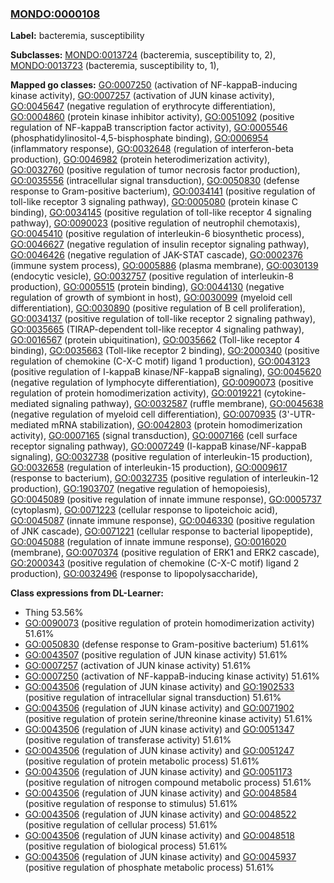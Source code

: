 
### [MONDO:0000108](http://purl.obolibrary.org/obo/MONDO_0000108)
**Label:** bacteremia, susceptibility

**Subclasses:** [MONDO:0013724](http://purl.obolibrary.org/obo/MONDO_0013724) (bacteremia, susceptibility to, 2), [MONDO:0013723](http://purl.obolibrary.org/obo/MONDO_0013723) (bacteremia, susceptibility to, 1), 

**Mapped go classes:** [GO:0007250](http://purl.obolibrary.org/obo/GO_0007250) (activation of NF-kappaB-inducing kinase activity), [GO:0007257](http://purl.obolibrary.org/obo/GO_0007257) (activation of JUN kinase activity), [GO:0045647](http://purl.obolibrary.org/obo/GO_0045647) (negative regulation of erythrocyte differentiation), [GO:0004860](http://purl.obolibrary.org/obo/GO_0004860) (protein kinase inhibitor activity), [GO:0051092](http://purl.obolibrary.org/obo/GO_0051092) (positive regulation of NF-kappaB transcription factor activity), [GO:0005546](http://purl.obolibrary.org/obo/GO_0005546) (phosphatidylinositol-4,5-bisphosphate binding), [GO:0006954](http://purl.obolibrary.org/obo/GO_0006954) (inflammatory response), [GO:0032648](http://purl.obolibrary.org/obo/GO_0032648) (regulation of interferon-beta production), [GO:0046982](http://purl.obolibrary.org/obo/GO_0046982) (protein heterodimerization activity), [GO:0032760](http://purl.obolibrary.org/obo/GO_0032760) (positive regulation of tumor necrosis factor production), [GO:0035556](http://purl.obolibrary.org/obo/GO_0035556) (intracellular signal transduction), [GO:0050830](http://purl.obolibrary.org/obo/GO_0050830) (defense response to Gram-positive bacterium), [GO:0034141](http://purl.obolibrary.org/obo/GO_0034141) (positive regulation of toll-like receptor 3 signaling pathway), [GO:0005080](http://purl.obolibrary.org/obo/GO_0005080) (protein kinase C binding), [GO:0034145](http://purl.obolibrary.org/obo/GO_0034145) (positive regulation of toll-like receptor 4 signaling pathway), [GO:0090023](http://purl.obolibrary.org/obo/GO_0090023) (positive regulation of neutrophil chemotaxis), [GO:0045410](http://purl.obolibrary.org/obo/GO_0045410) (positive regulation of interleukin-6 biosynthetic process), [GO:0046627](http://purl.obolibrary.org/obo/GO_0046627) (negative regulation of insulin receptor signaling pathway), [GO:0046426](http://purl.obolibrary.org/obo/GO_0046426) (negative regulation of JAK-STAT cascade), [GO:0002376](http://purl.obolibrary.org/obo/GO_0002376) (immune system process), [GO:0005886](http://purl.obolibrary.org/obo/GO_0005886) (plasma membrane), [GO:0030139](http://purl.obolibrary.org/obo/GO_0030139) (endocytic vesicle), [GO:0032757](http://purl.obolibrary.org/obo/GO_0032757) (positive regulation of interleukin-8 production), [GO:0005515](http://purl.obolibrary.org/obo/GO_0005515) (protein binding), [GO:0044130](http://purl.obolibrary.org/obo/GO_0044130) (negative regulation of growth of symbiont in host), [GO:0030099](http://purl.obolibrary.org/obo/GO_0030099) (myeloid cell differentiation), [GO:0030890](http://purl.obolibrary.org/obo/GO_0030890) (positive regulation of B cell proliferation), [GO:0034137](http://purl.obolibrary.org/obo/GO_0034137) (positive regulation of toll-like receptor 2 signaling pathway), [GO:0035665](http://purl.obolibrary.org/obo/GO_0035665) (TIRAP-dependent toll-like receptor 4 signaling pathway), [GO:0016567](http://purl.obolibrary.org/obo/GO_0016567) (protein ubiquitination), [GO:0035662](http://purl.obolibrary.org/obo/GO_0035662) (Toll-like receptor 4 binding), [GO:0035663](http://purl.obolibrary.org/obo/GO_0035663) (Toll-like receptor 2 binding), [GO:2000340](http://purl.obolibrary.org/obo/GO_2000340) (positive regulation of chemokine (C-X-C motif) ligand 1 production), [GO:0043123](http://purl.obolibrary.org/obo/GO_0043123) (positive regulation of I-kappaB kinase/NF-kappaB signaling), [GO:0045620](http://purl.obolibrary.org/obo/GO_0045620) (negative regulation of lymphocyte differentiation), [GO:0090073](http://purl.obolibrary.org/obo/GO_0090073) (positive regulation of protein homodimerization activity), [GO:0019221](http://purl.obolibrary.org/obo/GO_0019221) (cytokine-mediated signaling pathway), [GO:0032587](http://purl.obolibrary.org/obo/GO_0032587) (ruffle membrane), [GO:0045638](http://purl.obolibrary.org/obo/GO_0045638) (negative regulation of myeloid cell differentiation), [GO:0070935](http://purl.obolibrary.org/obo/GO_0070935) (3'-UTR-mediated mRNA stabilization), [GO:0042803](http://purl.obolibrary.org/obo/GO_0042803) (protein homodimerization activity), [GO:0007165](http://purl.obolibrary.org/obo/GO_0007165) (signal transduction), [GO:0007166](http://purl.obolibrary.org/obo/GO_0007166) (cell surface receptor signaling pathway), [GO:0007249](http://purl.obolibrary.org/obo/GO_0007249) (I-kappaB kinase/NF-kappaB signaling), [GO:0032738](http://purl.obolibrary.org/obo/GO_0032738) (positive regulation of interleukin-15 production), [GO:0032658](http://purl.obolibrary.org/obo/GO_0032658) (regulation of interleukin-15 production), [GO:0009617](http://purl.obolibrary.org/obo/GO_0009617) (response to bacterium), [GO:0032735](http://purl.obolibrary.org/obo/GO_0032735) (positive regulation of interleukin-12 production), [GO:1903707](http://purl.obolibrary.org/obo/GO_1903707) (negative regulation of hemopoiesis), [GO:0045089](http://purl.obolibrary.org/obo/GO_0045089) (positive regulation of innate immune response), [GO:0005737](http://purl.obolibrary.org/obo/GO_0005737) (cytoplasm), [GO:0071223](http://purl.obolibrary.org/obo/GO_0071223) (cellular response to lipoteichoic acid), [GO:0045087](http://purl.obolibrary.org/obo/GO_0045087) (innate immune response), [GO:0046330](http://purl.obolibrary.org/obo/GO_0046330) (positive regulation of JNK cascade), [GO:0071221](http://purl.obolibrary.org/obo/GO_0071221) (cellular response to bacterial lipopeptide), [GO:0045088](http://purl.obolibrary.org/obo/GO_0045088) (regulation of innate immune response), [GO:0016020](http://purl.obolibrary.org/obo/GO_0016020) (membrane), [GO:0070374](http://purl.obolibrary.org/obo/GO_0070374) (positive regulation of ERK1 and ERK2 cascade), [GO:2000343](http://purl.obolibrary.org/obo/GO_2000343) (positive regulation of chemokine (C-X-C motif) ligand 2 production), [GO:0032496](http://purl.obolibrary.org/obo/GO_0032496) (response to lipopolysaccharide), 

**Class expressions from DL-Learner:**

- Thing 53.56%
- [GO:0090073](http://purl.obolibrary.org/obo/GO_0090073) (positive regulation of protein homodimerization activity) 51.61%
- [GO:0050830](http://purl.obolibrary.org/obo/GO_0050830) (defense response to Gram-positive bacterium) 51.61%
- [GO:0043507](http://purl.obolibrary.org/obo/GO_0043507) (positive regulation of JUN kinase activity) 51.61%
- [GO:0007257](http://purl.obolibrary.org/obo/GO_0007257) (activation of JUN kinase activity) 51.61%
- [GO:0007250](http://purl.obolibrary.org/obo/GO_0007250) (activation of NF-kappaB-inducing kinase activity) 51.61%
- [GO:0043506](http://purl.obolibrary.org/obo/GO_0043506) (regulation of JUN kinase activity) and [GO:1902533](http://purl.obolibrary.org/obo/GO_1902533) (positive regulation of intracellular signal transduction) 51.61%
- [GO:0043506](http://purl.obolibrary.org/obo/GO_0043506) (regulation of JUN kinase activity) and [GO:0071902](http://purl.obolibrary.org/obo/GO_0071902) (positive regulation of protein serine/threonine kinase activity) 51.61%
- [GO:0043506](http://purl.obolibrary.org/obo/GO_0043506) (regulation of JUN kinase activity) and [GO:0051347](http://purl.obolibrary.org/obo/GO_0051347) (positive regulation of transferase activity) 51.61%
- [GO:0043506](http://purl.obolibrary.org/obo/GO_0043506) (regulation of JUN kinase activity) and [GO:0051247](http://purl.obolibrary.org/obo/GO_0051247) (positive regulation of protein metabolic process) 51.61%
- [GO:0043506](http://purl.obolibrary.org/obo/GO_0043506) (regulation of JUN kinase activity) and [GO:0051173](http://purl.obolibrary.org/obo/GO_0051173) (positive regulation of nitrogen compound metabolic process) 51.61%
- [GO:0043506](http://purl.obolibrary.org/obo/GO_0043506) (regulation of JUN kinase activity) and [GO:0048584](http://purl.obolibrary.org/obo/GO_0048584) (positive regulation of response to stimulus) 51.61%
- [GO:0043506](http://purl.obolibrary.org/obo/GO_0043506) (regulation of JUN kinase activity) and [GO:0048522](http://purl.obolibrary.org/obo/GO_0048522) (positive regulation of cellular process) 51.61%
- [GO:0043506](http://purl.obolibrary.org/obo/GO_0043506) (regulation of JUN kinase activity) and [GO:0048518](http://purl.obolibrary.org/obo/GO_0048518) (positive regulation of biological process) 51.61%
- [GO:0043506](http://purl.obolibrary.org/obo/GO_0043506) (regulation of JUN kinase activity) and [GO:0045937](http://purl.obolibrary.org/obo/GO_0045937) (positive regulation of phosphate metabolic process) 51.61%


